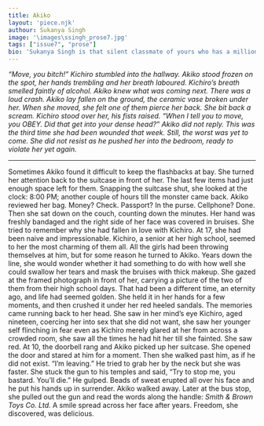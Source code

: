```yaml
---
title: Akiko
layout: 'piece.njk'
authour: Sukanya Singh
image: '\images\ssingh_prose7.jpg'
tags: ["issue7", "prose"]
bio: 'Sukanya Singh is that silent classmate of yours who has a million different universes erupting simultaneously in her head. She is a lover of all things that smell like home (she is still working on finding said home); dogs; anything that fills your belly and soul; and music. Whenever she is not busy trying to get back in control of her life, you can find her zoning out looking at the night sky. '
---
```


*“Move, you bitch!”*
*Kichiro stumbled into the hallway. Akiko stood frozen on the spot, her hands trembling and her breath laboured.*
*Kichiro’s breath smelled faintly of alcohol. Akiko knew what was coming next.*
*There was a loud crash. Akiko lay fallen on the ground, the ceramic vase broken under her. When she moved, she felt one of them pierce her back. She bit back a scream.*
*Kichiro stood over her, his fists raised.*
*“When I tell you to move, you OBEY. Did that get into your dense head?”*
*Akiko did not reply. This was the third time she had been wounded that week. Still, the worst was yet to come. She did not resist as he pushed her into the bedroom, ready to violate her yet again.*

***

Sometimes Akiko found it difficult to keep the flashbacks at bay.
She turned her attention back to the suitcase in front of her. The last few items had just enough space left for them. Snapping the suitcase shut, she looked at the clock: 8:00 PM; another couple of hours till the monster came back.
Akiko reviewed her bag. Money? Check. Passport? In the purse. Cellphone? Done.
Then she sat down on the couch, counting down the minutes. Her hand was freshly bandaged and the right side of her face was covered in bruises. She tried to remember why she had fallen in love with Kichiro.
At 17, she had been naive and impressionable.
Kichiro, a senior at her high school, seemed to her the most charming of them all. All the girls had been throwing themselves at him, but for some reason he turned to Akiko.
Years down the line, she would wonder whether it had something to do with how well she could swallow her tears and mask the bruises with thick makeup.
She gazed at the framed photograph in front of her, carrying a picture of the two of them from their high school days. That had been a different time, an eternity ago, and life had seemed golden.
She held it in her hands for a few moments, and then crushed it under her red heeled sandals.
The memories came running back to her head. She saw in her mind’s eye Kichiro, aged nineteen, coercing her into sex that she did not want, she saw her younger self flinching in fear even as Kichiro merely glared at her from across a crowded room, she saw all the times he had hit her till she fainted. She saw red.
At 10, the doorbell rang and Akiko picked up her suitcase. She opened the door and stared at him for a moment. Then she walked past him, as if he did not exist.
“I’m leaving.”
He tried to grab her by the neck but she was faster. She stuck the gun to his temples and said, “Try to stop me, you bastard. You’ll die.”
He gulped. Beads of sweat erupted all over his face and he put his hands up in surrender.
Akiko walked away.
Later at the bus stop, she pulled out the gun and read the words along the handle: *Smith & Brown Toys Co. Ltd.*
A smile spread across her face after years. Freedom, she discovered, was delicious.